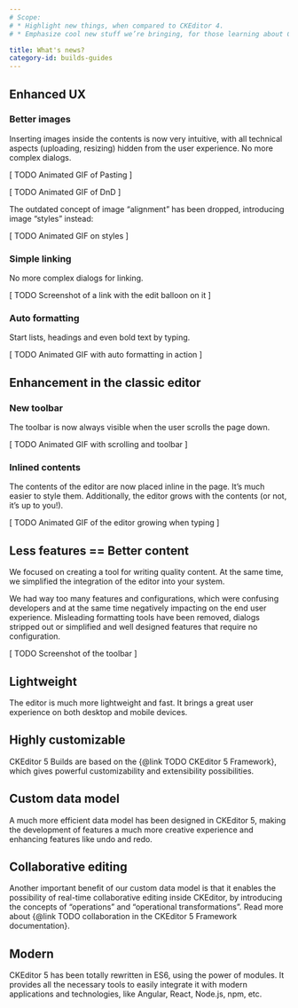 ```yaml
---
# Scope:
# * Highlight new things, when compared to CKEditor 4.
# * Emphasize cool new stuff we’re bringing, for those learning about CKEditor 5.

title: What's news?
category-id: builds-guides
---
```


## Enhanced UX

### Better images

Inserting images inside the contents is now very intuitive, with all technical aspects (uploading, resizing) hidden from the user experience. No more complex dialogs.

[ TODO Animated GIF of Pasting ]

[ TODO Animated GIF of DnD ]

The outdated concept of image “alignment” has been dropped, introducing image “styles” instead:

[ TODO Animated GIF on styles ]

<!-- TODO 2 -->

### Simple linking

No more complex dialogs for linking.

[ TODO Screenshot of a link with the edit balloon on it ]

### Auto formatting

Start lists, headings and even bold text by typing.

[ TODO Animated GIF with auto formatting in action ]

## Enhancement in the classic editor

### New toolbar

The toolbar is now always visible when the user scrolls the page down.

[ TODO Animated GIF with scrolling and toolbar ]

### Inlined contents

The contents of the editor are now placed inline in the page. It’s much easier to style them. Additionally, the editor grows with the contents (or not, it’s up to you!).

[ TODO Animated GIF of the editor growing when typing ]

## Less features == Better content

We focused on creating a tool for writing quality content. At the same time, we simplified the integration of the editor into your system.

We had way too many features and configurations, which were confusing developers and at the same time negatively impacting on the end user experience. Misleading formatting tools have been removed, dialogs stripped out or simplified and well designed features that require no configuration.

[ TODO Screenshot of the toolbar ]

## Lightweight

The editor is much more lightweight and fast. It brings a great user experience on both desktop and mobile devices.

## Highly customizable

CKEditor 5 Builds are based on the {@link TODO CKEditor 5 Framework}, which gives powerful customizability and extensibility possibilities.

## Custom data model

A much more efficient data model has been designed in CKEditor 5, making the development of features a much more creative experience and enhancing features like undo and redo.

## Collaborative editing

Another important benefit of our custom data model is that it enables the possibility of real-time collaborative editing inside CKEditor, by introducing the concepts of “operations” and “operational transformations”. Read more about {@link TODO collaboration in the CKEditor 5 Framework documentation}.

<!-- TODO 3 -->

## Modern

CKEditor 5 has been totally rewritten in ES6, using the power of modules. It provides all the necessary tools to easily integrate it with modern applications and technologies, like Angular, React, Node.js, npm, etc.
